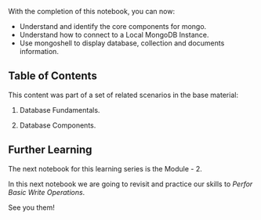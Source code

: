 
With the completion of this notebook, you can now:

- Understand and identify the core components for mongo.
- Understand how to connect to a Local MongoDB Instance.
- Use mongoshell to display database, collection and documents information.


## Table of Contents

This content was part of a set of related scenarios in the base material:

1. Database Fundamentals.

2. Database Components.


## Further Learning

The next notebook for this learning series is the Module - 2.

In this next notebook we are going to revisit and practice our skills to *Perfor Basic Write Operations*.


See you them!
